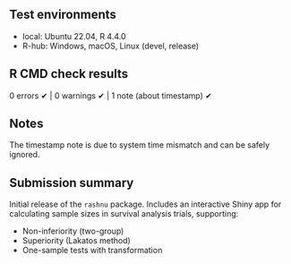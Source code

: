 ## Test environments
* local: Ubuntu 22.04, R 4.4.0
* R-hub: Windows, macOS, Linux (devel, release)

## R CMD check results
0 errors ✔ | 0 warnings ✔ | 1 note (about timestamp) ✔

## Notes
The timestamp note is due to system time mismatch and can be safely ignored.

## Submission summary
Initial release of the `rashnu` package.
Includes an interactive Shiny app for calculating sample sizes in survival analysis trials, supporting:
- Non-inferiority (two-group)
- Superiority (Lakatos method)
- One-sample tests with transformation
